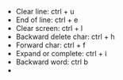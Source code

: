 - Clear line: ctrl + u
- End of line: ctrl + e
- Clear screen: ctrl + l
- Backward delete char: ctrl + h
- Forward char: ctrl + f
- Expand or complete: ctrl + i
- Backward word: ctrl b
- 
